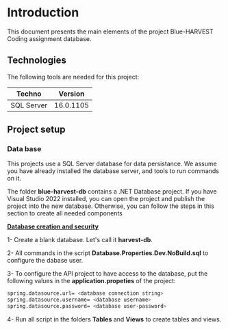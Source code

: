 # Introduction

This document presents the main elements of the project Blue-HARVEST Coding assignment database.

## Technologies

The following tools are needed for this project:

| Techno     | Version          |
| ---------- | ---------------- |
| SQL Server | 16.0.1105        |

## Project setup 

### Data base

This projects use a SQL Server database for data persistance. We assume you have already installed the database server, and tools to run commands on it.

The folder **blue-harvest-db** contains a .NET Database project. If you have Visual Studio 2022 installed, you can open the project and publish the project into the new database. Otherwise, you can follow the steps in this section to create all needed components

**<ins>Database creation and security</ins>**

1- Create a blank database. Let's call it **harvest-db**.

2- All commands in the script **Database.Properties.Dev.NoBuild.sql** to configure the dabase user. 

3- To configure the API project to have access to the database, put the following values in the **application.propeties** of the project:

 ```bash
spring.datasource.url= <database connection string>
spring.datasource.username= <database username>
spring.datasource.password= <database user-password>
 ```

4- Run all script in the folders **Tables** and **Views** to create tables and views.
